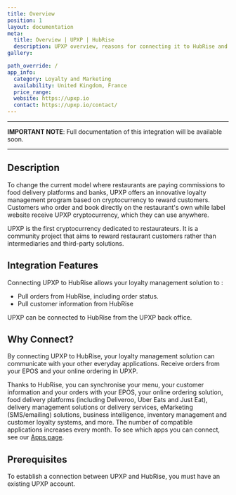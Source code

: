 ```yaml
---
title: Overview
position: 1
layout: documentation
meta:
  title: Overview | UPXP | HubRise
  description: UPXP overview, reasons for connecting it to HubRise and summary of integrated features. Synchronise data between your Loyalty management solution and your apps.
gallery:

path_override: /
app_info:
  category: Loyalty and Marketing
  availability: United Kingdom, France
  price_range:
  website: https://upxp.io
  contact: https://upxp.io/contact/
---
```


---

**IMPORTANT NOTE**: Full documentation of this integration will be available soon.

---

## Description

To change the current model where restaurants are paying commissions to food delivery platforms and banks, UPXP offers an innovative loyalty management program based on cryptocurrency to reward customers. Customers who order and book directly on the restaurant's own while label website receive UPXP cryptocurrency, which they can use anywhere.

UPXP is the first cryptocurrency dedicated to restaurateurs.
It is a community project that aims to reward restaurant customers rather than intermediaries and third-party solutions.

## Integration Features

Connecting UPXP to HubRise allows your loyalty management solution to :

- Pull orders from HubRise, including order status.
- Pull customer information from HubRise

UPXP can be connected to HubRise from the UPXP back office.

## Why Connect?

By connecting UPXP to HubRise, your loyalty management solution can communicate with your other everyday applications. Receive orders from your EPOS and your online ordering in UPXP.

Thanks to HubRise, you can synchronise your menu, your customer information and your orders with your EPOS, your online ordering solution, food delivery platforms (including Deliveroo, Uber Eats and Just Eat), delivery management solutions or delivery services, eMarketing (SMS/emailing) solutions, business intelligence, inventory management and customer loyalty systems, and more. The number of compatible applications increases every month. To see which apps you can connect, see our [Apps page](/apps).

## Prerequisites

To establish a connection between UPXP and HubRise, you must have an existing UPXP account.
